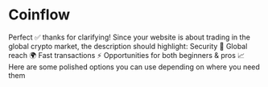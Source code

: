 # Coinflow
Perfect ✅ thanks for clarifying! Since your website is about trading in the global crypto market, the description should highlight:  Security 🔐  Global reach 🌍  Fast transactions ⚡  Opportunities for both beginners &amp; pros 📈  Here are some polished options you can use depending on where you need them
